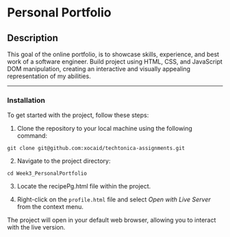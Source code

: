 # Personal Portfolio

## Description
This goal of the online portfolio, is to showcase skills, experience, and best work of a software engineer. Build project using HTML, CSS, and JavaScript DOM manipulation, creating an interactive and visually appealing representation of my abilities.

---

### Installation
To get started with the project, follow these steps:
<br/>

1. Clone the repository to your local machine using the following command:
```
git clone git@github.com:xocaid/techtonica-assignments.git
```
2. Navigate to the project directory:
```
cd Week3_PersonalPortfolio
```
3. Locate the recipePg.html file within the project.

4. Right-click on the `profile.html` file and select <i>Open with Live Server</i> from the context menu.

The project will open in your default web browser, allowing you to interact with the live version.